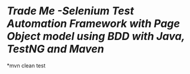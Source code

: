 

# *Trade Me -Selenium Test Automation Framework with Page Object model using BDD with Java, TestNG and Maven* 

*mvn clean test